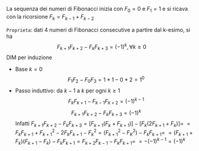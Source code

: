 La sequenza dei numeri di Fibonacci inizia con $F_0=0$ e $F_1=1$ e si ricava con la ricorsione $F_k=F_{k-1}+F_{k-2}$

`Proprieta`: dati 4 numeri di Fibonacci consecutive a partire dal k-esimo, si ha
$$F_{k+1}F_{k+2}-F_{k}F_{k+3}=(-1)^k, \forall k\geq 0 $$
DIM per induzione
- Base $k =0$
$$F_1F_2-F_0F_3=1*1-0*2=1^0$$
- Passo induttivo: da $k-1$ a $k$ per ogni $k \geq 1$
$$F_kF_{k+1}-F_{k-1}F_{k+2} = (-1)^{k-1}$$
$$F_{k+1}F_{k+2}-F_{k}F_{k+3} = (-1)^{k}$$
Infatti
$F_{k+1}F_{k+2}-F_{k}F_{k+3} = [F_{k+1}(F_k+F_{k+1})]-[F_k(2F_{k+1}+F_k)] =$
$= F_kF_{k+1}+F^2_{k+1}-2F_kF_{k+1}-F^2_{k} = (F^2_{k+1}-F^2_K)-F_kF_{k+1} =$
$=(F_{k+1}+F_k)(F_{k+1}-F_k)-F_kF_{k+1}=F_{k+2}F_{k-1}-F_kF_{k+1} =$
$=-(-1)^{k-1}=(-1)^k$